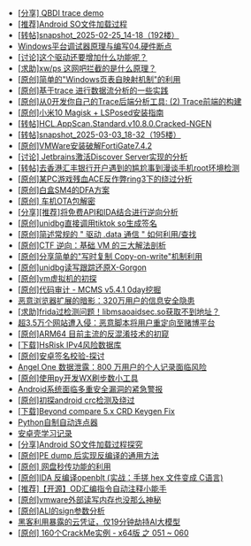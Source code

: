 + [[分享] QBDI trace demo](https://bbs.kanxue.com/thread-285857.htm)
+ [[推荐]Android SO文件加载过程](https://bbs.kanxue.com/thread-285818.htm)
+ [[转帖]snapshot_2025-02-25_14-18（192楼）](https://bbs.kanxue.com/thread-270207.htm)
+ [Windows平台调试器原理与编写04.硬件断点](https://bbs.kanxue.com/thread-285856.htm)
+ [[讨论]这个驱动还要增加什么功能呢？](https://bbs.kanxue.com/thread-285825.htm)
+ [[求助]xw/ps 这网吧拦截的是什么原理？](https://bbs.kanxue.com/thread-285797.htm)
+ [[原创]简单的"Windows页表自映射机制"的利用](https://bbs.kanxue.com/thread-285332.htm)
+ [[原创]基于trace 进行数据流分析的一些实践](https://bbs.kanxue.com/thread-285243.htm)
+ [[原创]从0开发你自己的Trace后端分析工具: (2) Trace前端的构建](https://bbs.kanxue.com/thread-285745.htm)
+ [[原创]小米10 Magisk + LSPosed安装指南](https://bbs.kanxue.com/thread-285114.htm)
+ [[转帖]HCL.AppScan.Standard.v10.8.0.Cracked-NGEN](https://bbs.kanxue.com/thread-285858.htm)
+ [[转帖]snapshot_2025-03-03_18-32（195楼）](https://bbs.kanxue.com/thread-270207.htm)
+ [[原创]VMWare安装破解FortiGate7.4.2](https://bbs.kanxue.com/thread-284794.htm)
+ [[讨论] Jetbrains激活Discover Server实现的分析](https://bbs.kanxue.com/thread-283941.htm)
+ [[转帖]去香港汇丰银行开户遇到的尴尬事到漫谈手机root环境检测](https://bbs.kanxue.com/thread-285754.htm)
+ [[原创]某PC游戏残血ACE反作弊ring3下的绕过分析](https://bbs.kanxue.com/thread-284667.htm)
+ [[原创]白盒SM4的DFA方案](https://bbs.kanxue.com/thread-285292.htm)
+ [[原创]  车机OTA包解密](https://bbs.kanxue.com/thread-285256.htm)
+ [[分享][推荐]将免费API和IDA结合进行逆向分析](https://bbs.kanxue.com/thread-285659.htm)
+ [[原创]unidbg直接调用tiktok so生成签名](https://bbs.kanxue.com/thread-285623.htm)
+ [[原创]简述常规的 " 驱动 .data 通信 " 如何利用/查找](https://bbs.kanxue.com/thread-285348.htm)
+ [[原创]CTF 逆向：基础 VM 的三大解法剖析](https://bbs.kanxue.com/thread-285831.htm)
+ [[原创]分享简单的"写时复制 Copy-on-write"机制利用](https://bbs.kanxue.com/thread-285331.htm)
+ [[原创]unidbg读写跟踪还原X-Gorgon](https://bbs.kanxue.com/thread-285586.htm)
+ [[原创]vm虚拟机的初探](https://bbs.kanxue.com/thread-284883.htm)
+ [[原创]代码审计 - MCMS v5.4.1 0day挖掘](https://bbs.kanxue.com/thread-284806.htm)
+ [恶意浏览器扩展的暗影：320万用户的信息安全隐患](https://bbs.kanxue.com/thread-285864.htm)
+ [[求助]frida过检测问题！libmsaoaidsec.so获取不到地址？](https://bbs.kanxue.com/thread-285863.htm)
+ [超3.5万个网站遭入侵：恶意脚本将用户重定向至赌博平台](https://bbs.kanxue.com/thread-285862.htm)
+ [[原创]ARM64 目前主流的反混淆技术的初窥](https://bbs.kanxue.com/thread-285567.htm)
+ [[下载]HsRisk IPv4风险数据库](https://bbs.kanxue.com/thread-285213.htm)
+ [[原创]安卓签名校验-探讨](https://bbs.kanxue.com/thread-285647.htm)
+ [Angel One 数据泄露：800 万用户的个人记录面临风险](https://bbs.kanxue.com/thread-285866.htm)
+ [[原创]使用py开发WX刷步数小工具](https://bbs.kanxue.com/thread-284858.htm)
+ [Android系统面临多重安全漏洞的紧急警报](https://bbs.kanxue.com/thread-285865.htm)
+ [[原创]初探android crc检测及绕过](https://bbs.kanxue.com/thread-285790.htm)
+ [[下载]Beyond compare 5.x CRD Keygen Fix](https://bbs.kanxue.com/thread-285468.htm)
+ [Python自制自动连点器](https://bbs.kanxue.com/thread-284780.htm)
+ [安卓壳学习记录](https://bbs.kanxue.com/thread-285870.htm)
+ [[分享]Android  SO文件加载过程探究](https://bbs.kanxue.com/thread-285788.htm)
+ [[原创]PE dump 后实现反编译的通用方法](https://bbs.kanxue.com/thread-284958.htm)
+ [[原创] 网盘秒传功能的利用](https://bbs.kanxue.com/thread-284783.htm)
+ [[原创]IDA 反编译openblt (实战：手搓 hex 文件变成 C语言)](https://bbs.kanxue.com/thread-285731.htm)
+ [[推荐]【开源】OD汇编指令自动注释小能手](https://bbs.kanxue.com/thread-284663.htm)
+ [[原创]vmware外部读写内存也没那么神秘](https://bbs.kanxue.com/thread-284956.htm)
+ [[原创]ALI的sign参数分析](https://bbs.kanxue.com/thread-284292.htm)
+ [黑客利用暴露的云凭证，仅19分钟劫持AI大模型](https://bbs.kanxue.com/thread-285874.htm)
+ [[原创] 160个CrackMe实例 - x64版 之 051 ~ 060](https://bbs.kanxue.com/thread-285873.htm)

